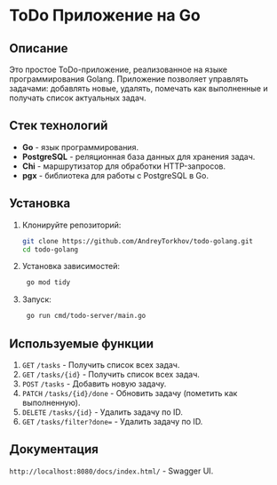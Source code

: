 # ToDo Приложение на Go

## Описание

Это простое ToDo-приложение, реализованное на языке программирования Golang. Приложение позволяет управлять задачами: добавлять новые, удалять, помечать как выполненные и получать список актуальных задач.

## Стек технологий

- **Go** - язык программирования.
- **PostgreSQL** - реляционная база данных для хранения задач.
- **Chi** - маршрутизатор для обработки HTTP-запросов.
- **pgx** - библиотека для работы с PostgreSQL в Go.

## Установка

1. Клонируйте репозиторий:
   ```bash
   git clone https://github.com/AndreyTorkhov/todo-golang.git
   cd todo-golang
   ```
2. Установка зависимостей:

   ```bash
    go mod tidy
   ```

3. Запуск:

   ```bash
    go run cmd/todo-server/main.go
   ```

## Используемые функции

1. `GET` `/tasks` - Получить список всех задач.
2. `GET` `/tasks/{id}` - Получить список всех задач.
3. `POST` `/tasks` - Добавить новую задачу.
4. `PATCH` `/tasks/{id}/done` - Обновить задачу (пометить как выполненную).
5. `DELETE` `/tasks/{id}` - Удалить задачу по ID.
6. `GET` `/tasks/filter?done=` - Удалить задачу по ID.

## Документация

`http://localhost:8080/docs/index.html/` - Swagger UI.
